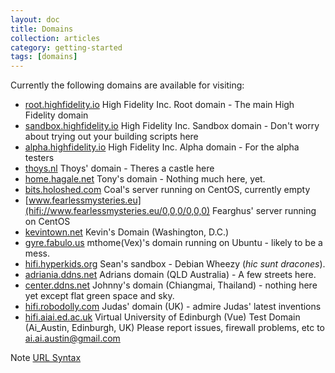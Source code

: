 ```yaml
---
layout: doc
title: Domains
collection: articles
category: getting-started
tags: [domains]
---
```


Currently the following domains are available for visiting:

* [root.highfidelity.io](hifi://root.highfidelity.io/0,0,0/0,0,0) High Fidelity Inc. Root domain - The main High Fidelity domain
* [sandbox.highfidelity.io](hifi://sandbox.highfidelity.io/0,0,0/0,0,0) High Fidelity Inc. Sandbox domain - Don't worry about trying out your building scripts here
* [alpha.highfidelity.io](hifi://alpha.highfidelity.io/0,0,0/0,0,0) High Fidelity Inc. Alpha domain - For the alpha testers
* [thoys.nl](hifi://thoys/0,0,0/0,0,0) Thoys' domain - Theres a castle here
* [home.hagale.net](hifi://home.hagale.net/0,0,0/0,0,0) Tony's domain - Nothing much here, yet.
* [bits.holoshed.com](hifi://bits.holoshed.com/0,0,0/0,0,0) Coal's server running on CentOS, currently empty
* [www.fearlessmysteries.eu](hifi://www.fearlessmysteries.eu/0,0,0/0,0,0) Fearghus' server running on CentOS
* [kevintown.net](hifi://kevintown.net/0,0,0/0,0,0) Kevin's Domain (Washington, D.C.)
* [gyre.fabulo.us](hifi://gyre.fabulo.us/1000,1000,1000) mthome(Vex)'s domain running on Ubuntu - likely to be a mess.
* [hifi.hyperkids.org](hifi://hifi.hyperkids.org/0,0,0/0,0,0) Sean's sandbox - Debian Wheezy (_hic sunt dracones_).
* [adriania.ddns.net](hifi://adriania.ddns.net/0,0,0/0,0,0) Adrians domain (QLD Australia) - A few streets here.
* [center.ddns.net](hifi://center.ddns.net/0,0,0/0,0,0) Johnny's domain (Chiangmai, Thailand) - nothing here yet except flat green space and sky.
* [hifi.robodolly.com](hifi://hifi.robodolly.com/0,0,0/0,0,0) Judas' domain (UK) - admire Judas' latest inventions
* [hifi.aiai.ed.ac.uk](hifi://hifi.aiai.ed.ac.uk/10,0,10/0,0,0) Virtual University of Edinburgh (Vue) Test Domain (Ai_Austin, Edinburgh, UK) Please report issues, firewall problems, etc to ai.ai.austin@gmail.com

Note [URL Syntax](https://github.com/highfidelity/hifi/wiki/URL-Syntax)
